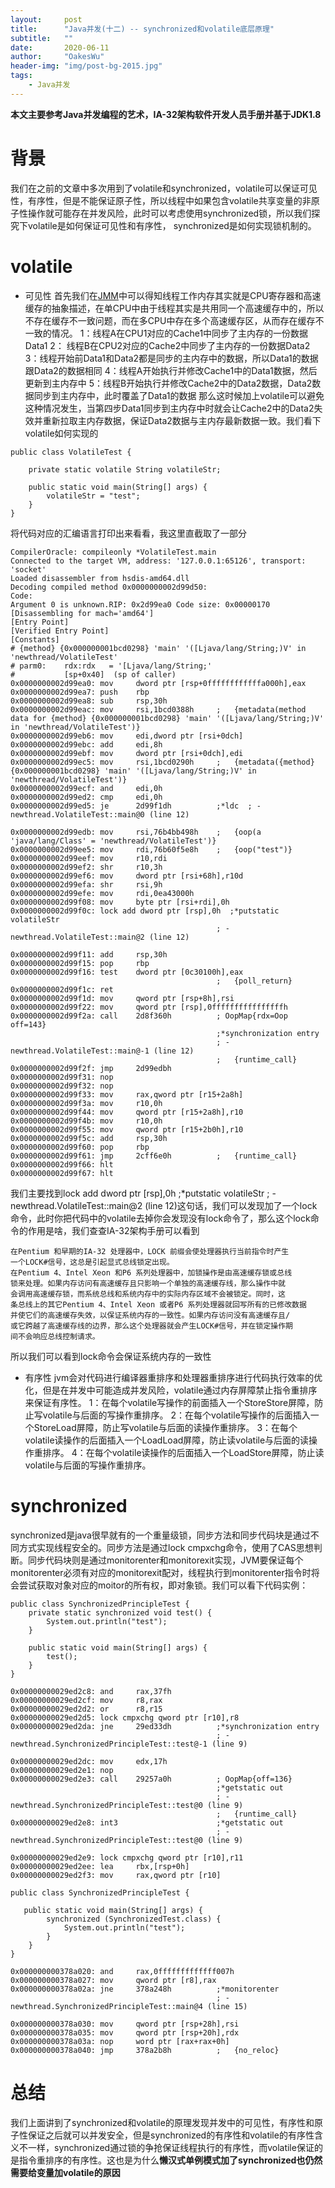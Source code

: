```yaml
---
layout:     post
title:      "Java并发(十二) -- synchronized和volatile底层原理"
subtitle:   ""
date:       2020-06-11
author:     "OakesWu"
header-img: "img/post-bg-2015.jpg"
tags:
    - Java并发
---
```


**本文主要参考Java并发编程的艺术，IA-32架构软件开发人员手册并基于JDK1.8**

# 背景
我们在之前的文章中多次用到了volatile和synchronized，volatile可以保证可见性，有序性，但是不能保证原子性，所以线程中如果包含volatile共享变量的非原子性操作就可能存在并发风险，此时可以考虑使用synchronized锁，所以我们探究下volatile是如何保证可见性和有序性， synchronized是如何实现锁机制的。

# volatile
- 可见性
首先我们在[JMM](https://www.jianshu.com/writer#/notebooks/45155628/notes/69448465)中可以得知线程工作内存其实就是CPU寄存器和高速缓存的抽象描述，在单CPU中由于线程其实是共用同一个高速缓存中的，所以不存在缓存不一致问题，而在多CPU中存在多个高速缓存区，从而存在缓存不一致的情况。
1：线程A在CPU1对应的Cache1中同步了主内存的一份数据Data1
2： 线程B在CPU2对应的Cache2中同步了主内存的一份数据Data2
3：线程开始前Data1和Data2都是同步的主内存中的数据，所以Data1的数据跟Data2的数据相同
4：线程A开始执行并修改Cache1中的Data1数据，然后更新到主内存中
5：线程B开始执行并修改Cache2中的Data2数据，Data2数据同步到主内存中，此时覆盖了Data1的数据
那么这时候加上volatile可以避免这种情况发生，当第四步Data1同步到主内存中时就会让Cache2中的Data2失效并重新拉取主内存数据，保证Data2数据与主内存最新数据一致。我们看下volatile如何实现的
```
public class VolatileTest {

    private static volatile String volatileStr;

    public static void main(String[] args) {
        volatileStr = "test";
    }
}
```
将代码对应的汇编语言打印出来看看，我这里直截取了一部分
```
CompilerOracle: compileonly *VolatileTest.main
Connected to the target VM, address: '127.0.0.1:65126', transport: 'socket'
Loaded disassembler from hsdis-amd64.dll
Decoding compiled method 0x0000000002d99d50:
Code:
Argument 0 is unknown.RIP: 0x2d99ea0 Code size: 0x00000170
[Disassembling for mach='amd64']
[Entry Point]
[Verified Entry Point]
[Constants]
# {method} {0x000000001bcd0298} 'main' '([Ljava/lang/String;)V' in 'newthread/VolatileTest'
# parm0:    rdx:rdx   = '[Ljava/lang/String;'
#           [sp+0x40]  (sp of caller)
0x0000000002d99ea0: mov     dword ptr [rsp+0ffffffffffffa000h],eax
0x0000000002d99ea7: push    rbp
0x0000000002d99ea8: sub     rsp,30h
0x0000000002d99eac: mov     rsi,1bcd0388h     ;   {metadata(method data for {method} {0x000000001bcd0298} 'main' '([Ljava/lang/String;)V' in 'newthread/VolatileTest')}
0x0000000002d99eb6: mov     edi,dword ptr [rsi+0dch]
0x0000000002d99ebc: add     edi,8h
0x0000000002d99ebf: mov     dword ptr [rsi+0dch],edi
0x0000000002d99ec5: mov     rsi,1bcd0290h     ;   {metadata({method} {0x000000001bcd0298} 'main' '([Ljava/lang/String;)V' in 'newthread/VolatileTest')}
0x0000000002d99ecf: and     edi,0h
0x0000000002d99ed2: cmp     edi,0h
0x0000000002d99ed5: je      2d99f1dh          ;*ldc  ; - newthread.VolatileTest::main@0 (line 12)

0x0000000002d99edb: mov     rsi,76b4bb498h    ;   {oop(a 'java/lang/Class' = 'newthread/VolatileTest')}
0x0000000002d99ee5: mov     rdi,76b60f5e8h    ;   {oop("test")}
0x0000000002d99eef: mov     r10,rdi
0x0000000002d99ef2: shr     r10,3h
0x0000000002d99ef6: mov     dword ptr [rsi+68h],r10d
0x0000000002d99efa: shr     rsi,9h
0x0000000002d99efe: mov     rdi,0ea43000h
0x0000000002d99f08: mov     byte ptr [rsi+rdi],0h
0x0000000002d99f0c: lock add dword ptr [rsp],0h  ;*putstatic volatileStr
                                              ; - newthread.VolatileTest::main@2 (line 12)

0x0000000002d99f11: add     rsp,30h
0x0000000002d99f15: pop     rbp
0x0000000002d99f16: test    dword ptr [0c30100h],eax
                                              ;   {poll_return}
0x0000000002d99f1c: ret
0x0000000002d99f1d: mov     qword ptr [rsp+8h],rsi
0x0000000002d99f22: mov     qword ptr [rsp],0ffffffffffffffffh
0x0000000002d99f2a: call    2d8f360h          ; OopMap{rdx=Oop off=143}
                                              ;*synchronization entry
                                              ; - newthread.VolatileTest::main@-1 (line 12)
                                              ;   {runtime_call}
0x0000000002d99f2f: jmp     2d99edbh
0x0000000002d99f31: nop
0x0000000002d99f32: nop
0x0000000002d99f33: mov     rax,qword ptr [r15+2a8h]
0x0000000002d99f3a: mov     r10,0h
0x0000000002d99f44: mov     qword ptr [r15+2a8h],r10
0x0000000002d99f4b: mov     r10,0h
0x0000000002d99f55: mov     qword ptr [r15+2b0h],r10
0x0000000002d99f5c: add     rsp,30h
0x0000000002d99f60: pop     rbp
0x0000000002d99f61: jmp     2cff6e0h          ;   {runtime_call}
0x0000000002d99f66: hlt
0x0000000002d99f67: hlt
```
我们主要找到lock add dword ptr [rsp],0h  ;*putstatic volatileStr ; - newthread.VolatileTest::main@2 (line 12)这句话，我们可以发现加了一个lock命令，此时你把代码中的volatile去掉你会发现没有lock命令了，那么这个lock命令的作用是啥，我们查查IA-32架构手册可以看到
```
在Pentium 和早期的IA-32 处理器中，LOCK 前缀会使处理器执行当前指令时产生
一个LOCK#信号，这总是引起显式总线锁定出现。
在Pentium 4、Intel Xeon 和P6 系列处理器中，加锁操作是由高速缓存锁或总线
锁来处理。如果内存访问有高速缓存且只影响一个单独的高速缓存线，那么操作中就
会调用高速缓存锁，而系统总线和系统内存中的实际内存区域不会被锁定。同时，这
条总线上的其它Pentium 4、Intel Xeon 或者P6 系列处理器就回写所有的已修改数据
并使它们的高速缓存失效，以保证系统内存的一致性。如果内存访问没有高速缓存且/
或它跨越了高速缓存线的边界，那么这个处理器就会产生LOCK#信号，并在锁定操作期
间不会响应总线控制请求。
```
所以我们可以看到lock命令会保证系统内存的一致性

- 有序性
jvm会对代码进行编译器重排序和处理器重排序进行代码执行效率的优化，但是在并发中可能造成并发风险，volatile通过内存屏障禁止指令重排序来保证有序性。
1：在每个volatile写操作的前面插入一个StoreStore屏障，防止写volatile与后面的写操作重排序。
2：在每个volatile写操作的后面插入一个StoreLoad屏障，防止写volatile与后面的读操作重排序。
3：在每个volatile读操作的后面插入一个LoadLoad屏障，防止读volatile与后面的读操作重排序。
4：在每个volatile读操作的后面插入一个LoadStore屏障，防止读volatile与后面的写操作重排序。

# synchronized
synchronized是java很早就有的一个重量级锁，同步方法和同步代码块是通过不同方式实现线程安全的。同步方法是通过lock cmpxchg命令，使用了CAS思想判断。同步代码块则是通过monitorenter和monitorexit实现，JVM要保证每个monitorenter必须有对应的monitorexit配对，线程执行到monitorenter指令时将会尝试获取对象对应的moitor的所有权，即对象锁。我们可以看下代码实例：
```
public class SynchronizedPrincipleTest {
    private static synchronized void test() {
        System.out.println("test");
    }

    public static void main(String[] args) {
        test();
    }
}

0x00000000029ed2c8: and     rax,37fh
0x00000000029ed2cf: mov     r8,rax
0x00000000029ed2d2: or      r8,r15
0x00000000029ed2d5: lock cmpxchg qword ptr [r10],r8
0x00000000029ed2da: jne     29ed33dh          ;*synchronization entry
                                              ; - newthread.SynchronizedPrincipleTest::test@-1 (line 9)

0x00000000029ed2dc: mov     edx,17h
0x00000000029ed2e1: nop
0x00000000029ed2e3: call    29257a0h          ; OopMap{off=136}
                                              ;*getstatic out
                                              ; - newthread.SynchronizedPrincipleTest::test@0 (line 9)
                                              ;   {runtime_call}
0x00000000029ed2e8: int3                      ;*getstatic out
                                              ; - newthread.SynchronizedPrincipleTest::test@0 (line 9)

0x00000000029ed2e9: lock cmpxchg qword ptr [r10],r11
0x00000000029ed2ee: lea     rbx,[rsp+0h]
0x00000000029ed2f3: mov     rax,qword ptr [r10]
```
```
public class SynchronizedPrincipleTest {

   public static void main(String[] args) {
        synchronized (SynchronizedTest.class) {
            System.out.println("test");
        }
    }
}

0x000000000378a020: and     rax,0fffffffffffff007h
0x000000000378a027: mov     qword ptr [r8],rax
0x000000000378a02a: jne     378a248h          ;*monitorenter
                                              ; - newthread.SynchronizedPrincipleTest::main@4 (line 15)

0x000000000378a030: mov     qword ptr [rsp+28h],rsi
0x000000000378a035: mov     qword ptr [rsp+20h],rdx
0x000000000378a03a: nop     word ptr [rax+rax+0h]
0x000000000378a040: jmp     378a2b8h          ;   {no_reloc}
```

# 总结
我们上面讲到了synchronized和volatile的原理发现并发中的可见性，有序性和原子性保证之后就可以并发安全，但是synchronized的有序性和volatile的有序性含义不一样，synchronized通过锁的争抢保证线程执行的有序性，而volatile保证的是指令重排序的有序性。这也是为什么**懒汉式单例模式加了synchronized也仍然需要给变量加volatile的原因**